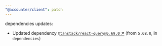 ```yaml
---
"@accounter/client": patch
---
```

dependencies updates:
  - Updated dependency [`@tanstack/react-query@5.69.0` ↗︎](https://www.npmjs.com/package/@tanstack/react-query/v/5.69.0) (from `5.68.0`, in `dependencies`)

